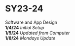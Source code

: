# SY23-24
Software and App Design <br>
 <b>1/4/24</b> <i>Initial Setup</i> <br>
<b>1/5/24</b> <i>Updated from Computer</i> <br>
<b>1/8/24</b> <i>Mondays Update</i>

